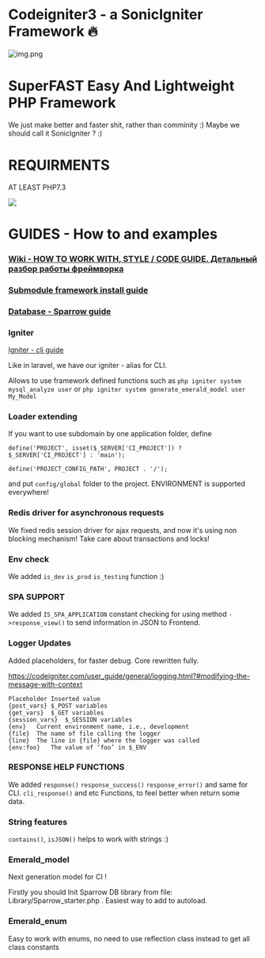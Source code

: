 # Codeigniter3 - a SonicIgniter Framework 🔥

![img.png](sonic.gif)

# SuperFAST Easy And Lightweight PHP Framework

We just make better and faster shit, rather than comminity :) Maybe we should call it SonicIgniter ? :)

# REQUIRMENTS

AT LEAST PHP7.3

![](https://media1.tenor.com/images/64e1b9b4745048fb2d51d23f241298ee/tenor.gif?itemid=10523126)

# GUIDES - How to and examples

### [Wiki - HOW TO WORK WITH, STYLE / CODE GUIDE. Детальный разбор работы фреймворка](docs/Code_style_and_guide.md)

### [Submodule framework install guide](docs/Submodule.md)

### [Database - Sparrow guide](docs/Sparrow.md)

### Igniter

[Igniter - cli guide](docs/Igniter.md)

Like in laravel, we have our igniter - alias for CLI.

Allows to use framework defined functions such as `php igniter system mysql_analyze user` or `php igniter system generate_emerald_model user My_Model`

### Loader extending

If you want to use subdomain by one application folder, define

`define('PROJECT', isset($_SERVER['CI_PROJECT']) ? $_SERVER['CI_PROJECT'] : 'main');`

`define('PROJECT_CONFIG_PATH', PROJECT . '/');`

and put `config/global` folder to the project. ENVIRONMENT is supported everywhere!

### Redis driver for asynchronous requests

We fixed redis session driver for ajax requests, and now it's using non blocking mechanism! Take care about transactions and locks!

### Env check

We added `is_dev` `is_prod` `is_testing` function :)

### SPA SUPPORT

We added `IS_SPA_APPLICATION`  constant checking for using method `->response_view()` to send information in JSON to Frontend.

### Logger Updates

Added placeholders, for faster debug. Core rewritten fully.

https://codeigniter.com/user_guide/general/logging.html?#modifying-the-message-with-context

```
Placeholder	Inserted value
{post_vars}	$_POST variables
{get_vars}	$_GET variables
{session_vars}	$_SESSION variables
{env}	Current environment name, i.e., development
{file}	The name of file calling the logger
{line}	The line in {file} where the logger was called
{env:foo}	The value of ‘foo’ in $_ENV
```

### RESPONSE HELP FUNCTIONS

We added `response()` `response_success()` `response_error()` and same for CLI. `cli_response()` and etc Functions, to feel better when return some data.

### String features

`contains()`, `isJSON()` helps to work with strings :)

### Emerald_model

Next generation model for CI !

Firstly you should Init Sparrow DB library from file: Library/Sparrow_starter.php . Easiest way to add to autoload.

### Emerald_enum 

Easy to work with enums, no need to use reflection class instead to get all class constants 
